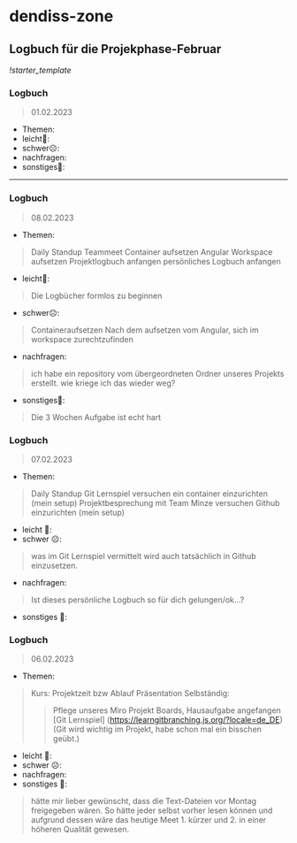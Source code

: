 # dendiss-zone
## Logbuch für die Projekphase-Februar
*!starter_template*
### Logbuch 

> 01.02.2023

- Themen:
- leicht🙂:
- schwer☹️:
- nachfragen:
- sonstiges🤷:
---
### Logbuch

> 08.02.2023

- Themen: 
> Daily Standup
> Teammeet
> Container aufsetzen
> Angular Workspace aufsetzen
> Projektlogbuch anfangen
> persönliches Logbuch anfangen
- leicht🙂:
>Die Logbücher formlos zu beginnen       
- schwer☹️:
> Containeraufsetzen
> Nach dem aufsetzen vom Angular, sich im workspace zurechtzufinden
- nachfragen:
> ich habe ein repository vom übergeordneten Ordner unseres Projekts erstellt. wie kriege ich das wieder weg?
- sonstiges🤷:
> Die 3 Wochen Aufgabe ist echt hart

### Logbuch

> 07.02.2023

- Themen:
> Daily Standup
> Git Lernspiel
> versuchen ein container einzurichten (mein setup)
> Projektbesprechung mit Team Minze
> versuchen Github einzurichten (mein setup)
- leicht 🙂:	
- schwer ☹️:
> was im Git Lernspiel vermittelt wird auch tatsächlich in Github einzusetzen.
- nachfragen:
> Ist dieses persönliche Logbuch so für dich gelungen/ok…?
- sonstiges 🤷:

### Logbuch 

> 06.02.2023

- Themen:
> Kurs: Projektzeit bzw Ablauf Präsentation
> Selbständig:
>> Pflege unseres Miro Projekt Boards,
>> Hausaufgabe angefangen
>> [Git Lernspiel] (https://learngitbranching.js.org/?locale=de_DE) (Git wird wichtig im Projekt, habe schon mal ein bisschen geübt.)
- leicht 🙂:	
- schwer ☹️:	
- nachfragen:	
- sonstiges 🤷:
> hätte mir lieber gewünscht, dass die Text-Dateien vor Montag freigegeben wären. So hätte jeder selbst vorher lesen können und aufgrund dessen wäre das heutige Meet 1. kürzer und 2. in einer höheren Qualität gewesen.
